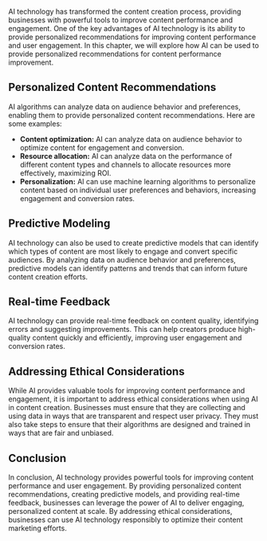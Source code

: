 

AI technology has transformed the content creation process, providing businesses with powerful tools to improve content performance and engagement. One of the key advantages of AI technology is its ability to provide personalized recommendations for improving content performance and user engagement. In this chapter, we will explore how AI can be used to provide personalized recommendations for content performance improvement.

Personalized Content Recommendations
------------------------------------

AI algorithms can analyze data on audience behavior and preferences, enabling them to provide personalized content recommendations. Here are some examples:

* **Content optimization:** AI can analyze data on audience behavior to optimize content for engagement and conversion.
* **Resource allocation:** AI can analyze data on the performance of different content types and channels to allocate resources more effectively, maximizing ROI.
* **Personalization:** AI can use machine learning algorithms to personalize content based on individual user preferences and behaviors, increasing engagement and conversion rates.

Predictive Modeling
-------------------

AI technology can also be used to create predictive models that can identify which types of content are most likely to engage and convert specific audiences. By analyzing data on audience behavior and preferences, predictive models can identify patterns and trends that can inform future content creation efforts.

Real-time Feedback
------------------

AI technology can provide real-time feedback on content quality, identifying errors and suggesting improvements. This can help creators produce high-quality content quickly and efficiently, improving user engagement and conversion rates.

Addressing Ethical Considerations
---------------------------------

While AI provides valuable tools for improving content performance and engagement, it is important to address ethical considerations when using AI in content creation. Businesses must ensure that they are collecting and using data in ways that are transparent and respect user privacy. They must also take steps to ensure that their algorithms are designed and trained in ways that are fair and unbiased.

Conclusion
----------

In conclusion, AI technology provides powerful tools for improving content performance and user engagement. By providing personalized content recommendations, creating predictive models, and providing real-time feedback, businesses can leverage the power of AI to deliver engaging, personalized content at scale. By addressing ethical considerations, businesses can use AI technology responsibly to optimize their content marketing efforts.
